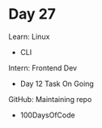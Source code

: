 # Day 27

Learn: Linux
- CLI

Intern: Frontend Dev
- Day 12 Task On Going

GitHub: Maintaining repo
- 100DaysOfCode